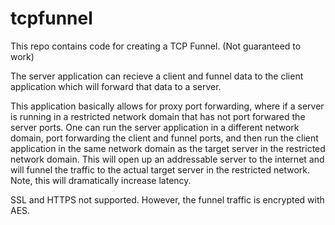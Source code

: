 ﻿# tcpfunnel

This repo contains code for creating a TCP Funnel. (Not guaranteed to work)

The server application can recieve a client and funnel data to the client application which will forward that data to a server.

This application basically allows for proxy port forwarding, where if a server is running in a restricted network domain that has not port forwared the server ports. One can run the server application in a different network domain, port forwarding the client and funnel ports, and then run the client application in the same network domain as the target server in the restricted network domain. This will open up an addressable server to the internet and will funnel the traffic to the actual target server in the restricted network. Note, this will dramatically increase latency.

SSL and HTTPS not supported. However, the funnel traffic is encrypted with AES.
